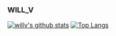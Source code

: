 ### WILL_V

<!--
**WWILLV/WWILLV** is a ✨ _special_ ✨ repository because its `README.md` (this file) appears on your GitHub profile.

Here are some ideas to get you started:

- 🔭 I’m currently working on ...
- 🌱 I’m currently learning ...
- 👯 I’m looking to collaborate on ...
- 🤔 I’m looking for help with ...
- 💬 Ask me about ...
- 📫 How to reach me: ...
- 😄 Pronouns: ...
- ⚡ Fun fact: ...
-->

[![willv's github stats](https://github-readme-stats.vercel.app/api?username=WWILLV&hide=contribs,prs&show_icons=true&hide_rank=true)](https://github.com/WWILLV) [![Top Langs](https://github-readme-stats.vercel.app/api/top-langs/?username=WWILLV&layout=compact)](https://github.com/WWILLV)

